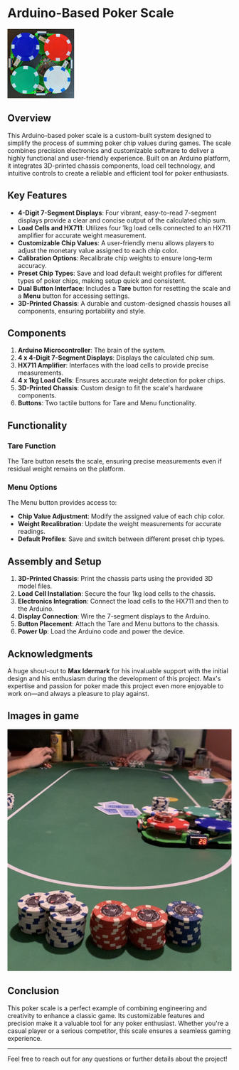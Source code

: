 # Arduino-Based Poker Scale

<img src="poker_scale_overview.JPG" alt="Poker Scale Overview" width="150"/>

## Overview
This Arduino-based poker scale is a custom-built system designed to simplify the process of summing poker chip values during games. The scale combines precision electronics and customizable software to deliver a highly functional and user-friendly experience. Built on an Arduino platform, it integrates 3D-printed chassis components, load cell technology, and intuitive controls to create a reliable and efficient tool for poker enthusiasts.



## Key Features
- **4-Digit 7-Segment Displays**: Four vibrant, easy-to-read 7-segment displays provide a clear and concise output of the calculated chip sum.
- **Load Cells and HX711**: Utilizes four 1kg load cells connected to an HX711 amplifier for accurate weight measurement.
- **Customizable Chip Values**: A user-friendly menu allows players to adjust the monetary value assigned to each chip color.
- **Calibration Options**: Recalibrate chip weights to ensure long-term accuracy.
- **Preset Chip Types**: Save and load default weight profiles for different types of poker chips, making setup quick and consistent.
- **Dual Button Interface**: Includes a **Tare** button for resetting the scale and a **Menu** button for accessing settings.
- **3D-Printed Chassis**: A durable and custom-designed chassis houses all components, ensuring portability and style.

## Components
1. **Arduino Microcontroller**: The brain of the system.
2. **4 x 4-Digit 7-Segment Displays**: Displays the calculated chip sum.
3. **HX711 Amplifier**: Interfaces with the load cells to provide precise measurements.
4. **4 x 1kg Load Cells**: Ensures accurate weight detection for poker chips.
5. **3D-Printed Chassis**: Custom design to fit the scale's hardware components.
6. **Buttons**: Two tactile buttons for Tare and Menu functionality.

## Functionality
### Tare Function
The Tare button resets the scale, ensuring precise measurements even if residual weight remains on the platform.

### Menu Options
The Menu button provides access to:
- **Chip Value Adjustment**: Modify the assigned value of each chip color.
- **Weight Recalibration**: Update the weight measurements for accurate readings.
- **Default Profiles**: Save and switch between different preset chip types.

## Assembly and Setup
1. **3D-Printed Chassis**: Print the chassis parts using the provided 3D model files.
2. **Load Cell Installation**: Secure the four 1kg load cells to the chassis.
3. **Electronics Integration**: Connect the load cells to the HX711 and then to the Arduino.
4. **Display Connection**: Wire the 7-segment displays to the Arduino.
5. **Button Placement**: Attach the Tare and Menu buttons to the chassis.
6. **Power Up**: Load the Arduino code and power the device.

## Acknowledgments
A huge shout-out to **Max Idermark** for his invaluable support with the initial design and his enthusiasm during the development of this project. Max's expertise and passion for poker made this project even more enjoyable to work on—and always a pleasure to play against.

## Images in game

<img src="poker_scale_at_the_table.JPG" alt="Poker Scale at the Table" width="600"/>


## Conclusion
This poker scale is a perfect example of combining engineering and creativity to enhance a classic game. Its customizable features and precision make it a valuable tool for any poker enthusiast. Whether you're a casual player or a serious competitor, this scale ensures a seamless gaming experience.

---
Feel free to reach out for any questions or further details about the project!
